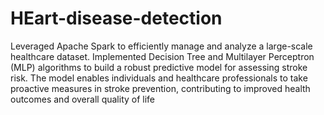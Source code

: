 # HEart-disease-detection

Leveraged Apache Spark to efficiently manage and analyze a large-scale healthcare dataset.
Implemented Decision Tree and Multilayer Perceptron (MLP) algorithms to build a robust predictive model for assessing stroke risk.
The model enables individuals and healthcare professionals to take proactive measures in stroke prevention, contributing to improved health outcomes and overall quality of life
